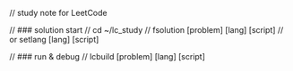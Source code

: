 // study note for LeetCode

// ### solution start
// cd ~/lc_study 
// fsolution [problem] [lang] [script]
// or setlang [lang] [script]

// ### run & debug
// lcbuild [problem] [lang] [script]
